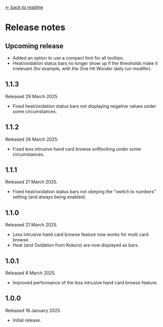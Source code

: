 [← back to readme](README.md)

# Release notes

## Upcoming release

* Added an option to use a compact font for all tooltips.
* Heat/oxidation status bars no longer show up if the thresholds make it irrelevant (for example, with the One Hit Wonder daily run modifer).

## 1.1.3
Released 29 March 2025.

* Fixed heat/oxidation status bars not displaying negative values under some circumstances.

## 1.1.2
Released 26 March 2025.

* Fixed less intrusive hand card browse softlocking under some circumstances.

## 1.1.1
Released 21 March 2025.

* Fixed heat/oxidation status bars not obeying the "switch to numbers" setting (and always being enabled).

## 1.1.0
Released 21 March 2025.

* Less intrusive hand card browse feature now works for multi card browse.
* Heat (and Oxidation from Kokoro) are now displayed as bars.

## 1.0.1
Released 8 March 2025.

* Improved performance of the less intrusive hand card browse feature.

## 1.0.0
Released 18 January 2025.

* Initial release.